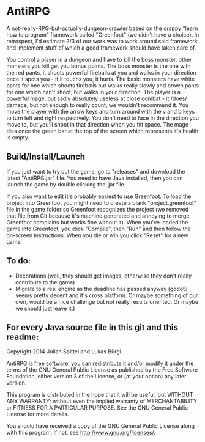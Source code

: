 # AntiRPG

A not-really-RPG-but-actually-dungeon-crawler based on the crappy "learn how to program" framework called "Greenfoot" (we didn't have a choice).
In retrospect, I'd estimate 2/3 of our work was to work around said framework and implement stuff of which a good framework should have taken care of.

You control a player in a dungeon and have to kill the boss monster, other monsters you kill get you bonus points. The boss monster is the one with the red pants, it shoots powerful fireballs at you and walks in your direction once it spots you - if it touchs you, it hurts. The basic monsters have white pants for one which shoots fireballs but walks really slowly and brown pants for one which can't shoot, but walks in your direction.
The player is a powerful mage, but sadly absolutely useless at close combat - it /does/ damage, but not enough to really count, we wouldn't recommend it.
You move the player with the arrow keys and turn around with the v and b keys to turn left and right respectively. You don't need to face in the direction you move to, but you'll shoot in that direction when you hit space.
The mage dies once the green bar at the top of the screen which represents it's health is empty.

## Build/Install/Launch

If you just want to try out the game, go to "releases" and download the latest "AntiRPG.jar" file. You need to have Java installed, then you can launch the game by double clicking the .jar file.

If you also want to edit it's probably easiest to use Greenfoot. To load the project into Greenfoot you might need to create a blank "project.greenfoot" file in the game folder so Greenfoot recognizes the project (we removed that file from Git because it's machine generated and annoying to merge, Greenfoot complains but works fine without it).
When you've loaded the game into Greenfoot, you click "Compile", then "Run" and then follow the on-screen instructions. When you die or win you click "Reset" for a new game.

## To do:
* Decorations (well, they should get images, otherwise they don't really contribute to the game)
* Migrate to a real engine as the deadline has passed anyway (godot? seems pretty decent and it's cross platform. Or maybe something of our own, would be a nice challenge but not really results oriented. Or maybe we should just leave it.)

## For every Java source file in this git and this readme:

Copyright 2014 Julian Spittel and Lukas Bürgi.

AntiRPG is free software: you can redistribute it and/or modify
it under the terms of the GNU General Public License as published by
the Free Software Foundation, either version 3 of the License, or
(at your option) any later version.

This program is distributed in the hope that it will be useful,
but WITHOUT ANY WARRANTY; without even the implied warranty of
MERCHANTABILITY or FITNESS FOR A PARTICULAR PURPOSE.  See the
GNU General Public License for more details.

You should have received a copy of the GNU General Public License
along with this program.  If not, see <http://www.gnu.org/licenses/>.
